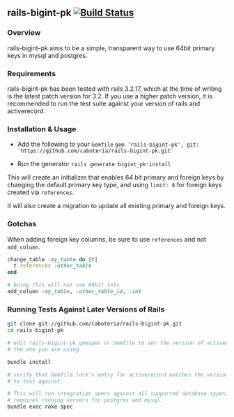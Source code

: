 ## rails-bigint-pk [![Build Status](https://secure.travis-ci.org/caboteria/rails-bigint-pk.png?branch=master)](https://travis-ci.org/caboteria/rails-bigint-pk)

### Overview

rails-bigint-pk aims to be a simple, transparent way to use 64bit primary keys
in mysql and postgres.

### Requirements

rails-bigint-pk has been tested with rails 3.2.17, which at the time of writing
is the latest patch version for 3.2.  If you use a higher patch version, it is
recommended to run the test suite against your version of rails and activerecord.

### Installation & Usage

* Add the following to your `Gemfile`
  `gem 'rails-bigint-pk', git: 'https://github.com/caboteria/rails-bigint-pk.git'`

* Run the generator
  `rails generate bigint_pk:install`

This will create an initializer that enables 64 bit primary and foreign keys by
changing the default primary key type, and using `limit: 8` for foreign keys
created via `references`.

It will also create a migration to update all existing primary and foreign keys.


### Gotchas

When adding foreign key columns, be sure to use `references` and not
`add_column`.

```ruby
change_table :my_table do |t|
  t.references :other_table
end

# Doing this will not use 64bit ints
add_column :my_table, :other_table_id, :int
```


### Running Tests Against Later Versions of Rails

```bash
git clone git://github.com/caboteria/rails-bigint-pk.git
cd rails-bigint-pk

# edit rails-bigint-pk.gemspec or Gemfile to set the version of activerecord to
# the one you are using

bundle install

# verify that Gemfile.lock's entry for activerecord matches the version you want
# to test against.

# This will run integration specs against all supported database types, and
# requires running servers for postgres and mysql.
bundle exec rake spec
```
